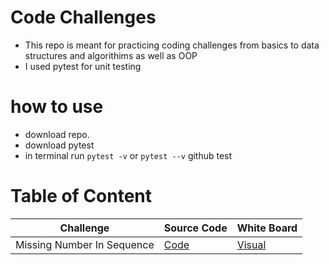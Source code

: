 # Code Challenges
* This repo is meant for practicing coding challenges from basics to data structures and algorithims as well as OOP
* I used pytest for unit testing

# how to use
* download repo.
* download pytest
* in terminal run `pytest -v` or `pytest --v`
github test
# Table of Content

| Challenge                  | Source Code                                 | White Board                                         |
|----------------------------|---------------------------------------------|-----------------------------------------------------|
| Missing Number In Sequence | [Code](./source/basics/problems_set_two.py) | [Visual](media/find_missing_number_in_sequence.png) |
